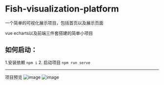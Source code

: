 # Fish-visualization-platform
一个简单的可视化展示项目，包括首页以及展示页面

vue echarts以及前端三件套搭建的简单小项目

## 如何启动：
1.安装依赖
`npm i`
2. 启动项目
`npm run serve`
***
项目预览
![image](https://github.com/StoneWNL/Fish-visualization-platform/assets/142352962/9fe25989-ebf9-4eb7-92c0-3db25f2818d9)
![image](https://github.com/StoneWNL/Fish-visualization-platform/assets/142352962/f8afd0d7-d0a6-40e4-9027-3c6d6673ee5b)
